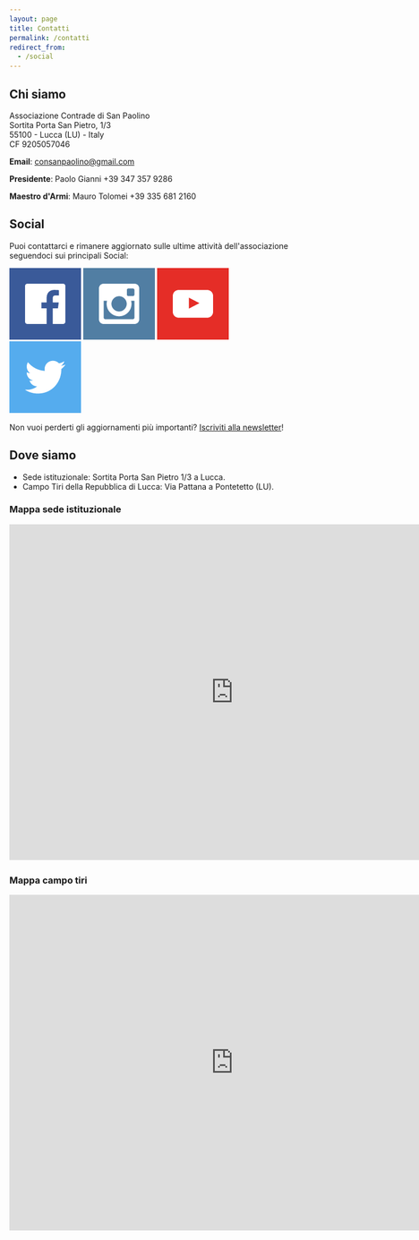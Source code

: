 ```yaml
---
layout: page
title: Contatti
permalink: /contatti
redirect_from:
  - /social
---
```


## Chi siamo

Associazione Contrade di San Paolino<br/>
Sortita Porta San Pietro, 1/3<br/>
55100 - Lucca (LU) - Italy<br/>
CF 9205057046<br/>

**Email**: consanpaolino@gmail.com

**Presidente**: Paolo Gianni  +39 347 357 9286

**Maestro d'Armi**: Mauro Tolomei +39 335 681 2160

## Social

Puoi contattarci e rimanere aggiornato sulle ultime attività dell'associazione
seguendoci sui principali Social:

[![facebook](/tumblr_files/tumblr_inline_of35jxCyhm1qbpldy_500.png)](https://fb.com/consanpaolino)
[![instagram](/tumblr_files/tumblr_inline_of35kb7R6z1qbpldy_500.png)](https://instagram.com/consanpaolino)
[![youtube](/tumblr_files/tumblr_inline_of35kgaBj61qbpldy_500.png)](https://www.youtube.com/channel/UC8fqZye7eBrSWTbd5dzyUCg)
[![twitter](/tumblr_files/tumblr_inline_ogg7koeRYY1qbpldy_500.png)](https://twitter.com/consanpaolino)

Non vuoi perderti gli aggiornamenti più importanti? [Iscriviti alla newsletter](/newsletter)!

## Dove siamo

* Sede istituzionale: Sortita Porta San Pietro 1/3 a Lucca.
* Campo Tiri della Repubblica di Lucca: Via Pattana a Pontetetto (LU).

### Mappa sede istituzionale

<iframe src="https://www.google.com/maps/embed?pb=!1m14!1m8!1m3!1d179.8636699780067!2d10.5029527!3d43.8388566!3m2!1i1024!2i768!4f13.1!3m3!1m2!1s0x0%3A0x35ef9ae3599267f3!2sContrade+San+Paolino!5e0!3m2!1sit!2sit!4v1523474038822" width="800" height="600" frameborder="0" style="border:0" allowfullscreen></iframe>

### Mappa campo tiri

<iframe src="https://www.google.com/maps/embed?pb=!1m18!1m12!1m3!1d2878.550566010121!2d10.489833051401243!3d43.823680979013346!2m3!1f0!2f0!3f0!3m2!1i1024!2i768!4f13.1!3m3!1m2!1s0x12d5846710b16863%3A0x6a91578e7bf2b71a!2sCampo+Tiri+della+Repubblica+di+Lucca!5e0!3m2!1sit!2sit!4v1523474284968" width="800" height="600" frameborder="0" style="border:0" allowfullscreen></iframe>